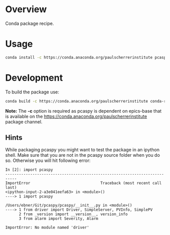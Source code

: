# Overview
Conda package recipe.

# Usage
```bash
conda install -c https://conda.anaconda.org/paulscherrerinstitute pcaspy
```

# Development

To build the package use:

```bash
conda build -c https://conda.anaconda.org/paulscherrerinstitute conda-recipe
```

__Note:__ The __-c__ option is required as pcaspy is dependent on epics-base that is available on the  https://conda.anaconda.org/paulscherrerinstitute package channel.

## Hints
While packaging pcaspy you might want to test the package in an ipython shell. Make sure that you are not in the pcaspy source folder when you do so. Otherwise you will hit following error:

```
In [2]: import pcaspy
---------------------------------------------------------------------------
ImportError                               Traceback (most recent call last)
<ipython-input-2-a3e041eefa63> in <module>()
----> 1 import pcaspy

/Users/ebner/Git/pcaspy/pcaspy/__init__.py in <module>()
----> 1 from driver import Driver, SimpleServer, PVInfo, SimplePV
      2 from _version import __version__, version_info
      3 from alarm import Severity, Alarm

ImportError: No module named 'driver'
```
